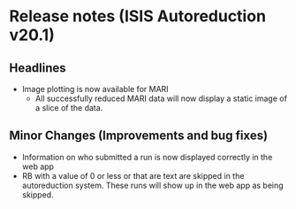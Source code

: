 # Release notes (ISIS Autoreduction v20.1)

## Headlines
* Image plotting is now available for MARI
  * All successfully reduced MARI data will now display a static image of a slice of the data.

## Minor Changes (Improvements and bug fixes)
* Information on who submitted a run is now displayed correctly in the web app
* RB with a value of 0 or less or that are text are skipped in the autoreduction system. These runs will show up in the web app as being skipped.
